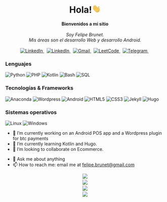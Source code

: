 <h1 align="center">Hola!<img src="/assets/images/hello.gif" width="28px" alt="👋"></h1>

<p align="center">
    <b>Bienvenidos a mi sitio</b><br><br>
    <i>
        Soy Felipe Brunet.<br>
        Mis áreas son el desarrollo Web y desarrollo Android.<br>
    </i><br>
    <a href="https://github.com/felipebrunet/" target="_blank">
        <img src="https://img.shields.io/badge/github-black?style=for-the-badge&logo=github" alt="LinkedIn">
    </a>&nbsp;    
    <a href="https://www.linkedin.com/in/felipebrunet/" target="_blank">
        <img src="https://img.shields.io/badge/LinkedIn-blue?style=for-the-badge&logo=linkedin" alt="LinkedIn">
    </a>&nbsp;
    <a href="mailto:felipe.brunet@gmail.com" target="_blank">
        <img src="https://img.shields.io/badge/Gmail-D14836?style=for-the-badge&logo=gmail&logoColor=white" alt="Gmail">
    </a>&nbsp;
    <a href="https://wa.me/56975716284" target="_blank">
        <img src="https://img.shields.io/badge/whatsapp-darkblue?style=for-the-badge&logo=whatsapp" alt="LeetCode">
    </a>&nbsp;
    <a href="https://t.me/sandbeach123" target="_blank">
        <img src="https://img.shields.io/badge/telegram-blue?style=for-the-badge&logo=telegram" alt="Telegram">
    </a>&nbsp;
</p>

### Lenguajes
![Python](https://img.shields.io/badge/python-black?style=for-the-badge&logo=python)
![PHP](https://img.shields.io/badge/PHP-777BB4?style=for-the-badge&logo=php&logoColor=white)
![Kotlin](https://img.shields.io/badge/Kotlin-black?style=for-the-badge&logo=Kotlin)
![Bash](https://img.shields.io/badge/bash-black?style=for-the-badge&logo=gnu-bash&logoColor=white)
![SQL](https://img.shields.io/badge/sql-black?style=for-the-badge&logo=mysql)

### Tecnologías & Frameworks
![Anaconda](https://img.shields.io/badge/anaconda-black?style=for-the-badge&logo=anaconda)
![Wordpress](https://img.shields.io/badge/wordpress-black?style=for-the-badge&logo=wordpress)
![Android](https://img.shields.io/badge/android-black?style=for-the-badge&logo=android)
![HTML5](https://img.shields.io/badge/html5-black?style=for-the-badge&logo=html5)
![CSS3](https://img.shields.io/badge/css3-black?style=for-the-badge&logo=css3)
![Jekyll](https://img.shields.io/badge/jekyll-black?style=for-the-badge&logo=jekyll)
![Hugo](https://img.shields.io/badge/hugo-black?style=for-the-badge&logo=hugo)

### Sistemas operativos
![Linux](https://img.shields.io/badge/linux-black?style=for-the-badge&logo=Linux)
![Windows](https://img.shields.io/badge/Windows-black?style=for-the-badge&logo=Windows)


- 🔭 I’m currently working on an Android POS app and a Wordpress plugin for btc payments
- 🌱 I’m currently learning Kotlin and Hugo.
- 👯 I’m looking to collaborate on Ecommerce.
<!-- - 🤔 I’m looking for help with . -->
- 💬 Ask me about anything
- 📫 How to reach me: email me at felipe.brunet@gmail.com
<!-- - ⚡ Fun fact: ... -->

<div align="center">
  <a href="https://github.com/felipebrunet">
    <img src="https://github-profile-summary-cards.vercel.app/api/cards/profile-details?username=felipebrunet&theme=transparent" />
  </a><br>
  <a href="https://github.com/felipebrunet">
    <img src="https://github-readme-streak-stats.herokuapp.com/?user=felipebrunet&hide_border=true&card_width=338&theme=transparent" />
  </a><br>
  <a href="https://github.com/felipebrunet">
    <img src="https://github-profile-summary-cards.vercel.app/api/cards/stats?username=felipebrunet&theme=transparent" />
  </a><br>
  <a href="https://github.com/felipebrunet">
    <img src="https://github-readme-stats.vercel.app/api/top-langs/?username=felipebrunet&langs_count=10"/>
  </a><br>

</div>

